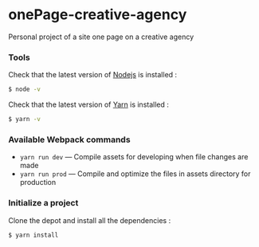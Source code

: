 # onePage-creative-agency

Personal project of a site one page on a creative agency



### Tools

Check that the latest version of [Nodejs](https://nodejs.org/en/download/) is installed :
```sh
$ node -v
```

Check that the latest version of [Yarn](https://yarnpkg.com/en/docs/install) is installed :
```sh
$ yarn -v
```



### Available Webpack commands

* `yarn run dev` — Compile assets for developing when file changes are made
* `yarn run prod` — Compile and optimize the files in assets directory for production



### Initialize a project

Clone the depot and install all the dependencies :
```sh
$ yarn install
```